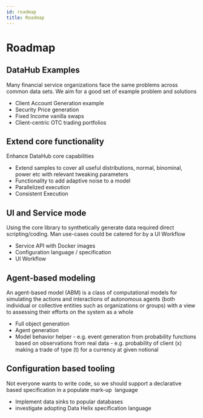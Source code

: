 ```yaml
---
id: roadmap
title: Roadmap
---
```

# Roadmap

## DataHub Examples 

Many financial service organizations face the same problems across common data sets. We aim for a good set of example problem and solutions

- Client Account Generation example
- Security Price generation
- Fixed Income vanilla swaps
- Client-centric OTC trading portfolios

## Extend core functionality 

Enhance DataHub core capabilities

- Extend samples to cover all useful distributions, normal, binominal, power etc with relevant tweaking parameters 
- Functionality to add adaptive noise to a model
- Parallelized execution
- Consistent Execution 

## UI and Service mode

Using the core library to synthetically generate data required direct scripting/coding. Man use-cases could be catered for by a UI Workflow

- Service API with Docker images
- Configuration language / specification
- UI Workflow 

## Agent-based modeling 

An agent-based model (ABM) is a class of computational models for simulating the actions and interactions of autonomous agents (both individual or collective entities such as organizations or groups) with a view to assessing their efforts on the system as a whole

- Full object generation 
- Agent generation 
- Model behavior helper - e.g. event generation from probability functions based on observations from real data - e.g. probability of client (x) making a trade of type (t) for a currency at given notional 

## Configuration based tooling

Not everyone wants to write code, so we should support a declarative based specification in a populate mark-up  language

- Implement data sinks to popular databases
- investigate adopting Data Helix specification language
